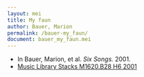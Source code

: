 ```yaml
---
layout: mei
title: My faun
author: Bauer, Marion
permalink: /bauer-my_faun/
document: bauer_my_faun.mei
---
```


- In Bauer, Marion, et al. *Six Songs.* 2001.
- <a href="https://tufts-primo.hosted.exlibrisgroup.com/permalink/f/bnf7qa/01TUN_ALMA21107568650003851" target="_blank">Music Library Stacks M1620.B28 H6 2001</a>
